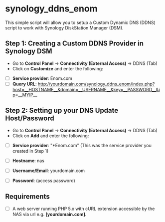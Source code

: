 # synology_ddns_enom

This simple script will allow you to setup a Custom Dynamic DNS (DDNS) script to work with Synology DiskStation Manager (DSM).

Step 1: Creating a Custom DDNS Provider in Synology DSM
-------------------------------------------------------
- Go to **Control Panel** -> **Connectivity (External Access)** -> DDNS (Tab)
- Click on **Customize** and enter the following:

- [ ] **Service provider**: Enom.com
- [ ] **Query URL**: http://yourdomain.com/synology_ddns_enom/index.php?host=__HOSTNAME__&domain=__USERNAME__&key=__PASSWORD__&ip=__MYIP__

Step 2: Setting up your DNS Update Host/Password
------------------------------------------------
- Go to **Control Panel** -> **Connectivity (External Access)** -> DDNS (Tab)
- Click on **Add** and enter the following:

- [ ] **Service provider**: "*Enom.com" (This was the service provider you created in Step 1)
- [ ] **Hostname**: nas
- [ ] **Username/Email**: yourdomain.com
- [ ] **Password**: (access password)


Requirements
------------
- [ ] A web server running PHP 5.x with cURL extension accessible by the NAS via url e.g. **[yourdomain.com]**.
